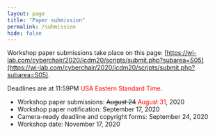 ```yaml
---
layout: page
title: "Paper submission"
permalink: /submission
hide: false
---
```


Workshop paper submissions take place on this page: [https://wi-lab.com/cyberchair/2020/icdm20/scripts/submit.php?subarea=S05](https://wi-lab.com/cyberchair/2020/icdm20/scripts/submit.php?subarea=S05).

Deadlines are at 11:59PM <span style="color: red">USA Eastern Standard Time</span>.

* Workshop paper submissions: ~~August 24~~ <span style="color: red">August 31</span>, 2020
* Workshop paper notification: September 17, 2020
* Camera-ready deadline and copyright forms: September 24, 2020
* Workshop date: November 17, 2020
